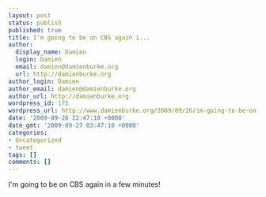 ```yaml
---
layout: post
status: publish
published: true
title: I'm going to be on CBS again i...
author:
  display_name: Damien
  login: Damien
  email: damien@damienburke.org
  url: http://damienburke.org
author_login: Damien
author_email: damien@damienburke.org
author_url: http://damienburke.org
wordpress_id: 175
wordpress_url: http://www.damienburke.org/2009/09/26/im-going-to-be-on-cbs-again-i/
date: '2009-09-26 22:47:10 +0000'
date_gmt: '2009-09-27 03:47:10 +0000'
categories:
- Uncategorized
- tweet
tags: []
comments: []
---
```

<p>I'm going to be on CBS again in a few minutes!</p>
